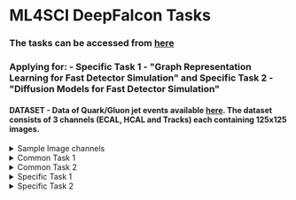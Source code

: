 # ML4SCI DeepFalcon Tasks
### The tasks can be accessed from [here](https://docs.google.com/document/d/1bwRaHc0IYIcFOokMcW-mYJv2i24iP1mm08ALTSyQ4EI/edit) 

### Applying for: - **Specific Task 1 - "Graph Representation Learning for Fast Detector Simulation"**  and **Specific Task 2 - "Diffusion Models for Fast Detector Simulation"**

#### DATASET - Data of Quark/Gluon jet events available [here](https://drive.google.com/file/d/1WO2K-SfU2dntGU4Bb3IYBp9Rh7rtTYEr/view?usp=sharing). The dataset consists of 3 channels (ECAL, HCAL and Tracks) each containing 125x125 images.

<details>
<summary>Sample Image channels</summary> 
  
![input image](https://github.com/pratyush-1/DeepFalcon/blob/main/assets/img.png)
</details>

<details>
<summary>Common Task 1</summary> 
  
### Common Task 1. [Auto-encoder of the quark/gluon events](https://github.com/pratyush-1/DeepFalcon/blob/main/autoencoder.ipynb)

* Please train a variational auto-encoder to learn the representation based on three image channels (ECAL, HCAL and Tracks) for the dataset. 

* Please show a side-by-side comparison of original and reconstructed events. 

### Variational Autoencoder reconstructions vs original image
![input image](https://github.com/pratyush-1/DeepFalcon/blob/main/assets/img.png)
![VAE reconstruction](https://github.com/pratyush-1/DeepFalcon/blob/main/assets/vae.png)

### DISCUSSION - 
* As the data doesn't contain normal RGB channels and instead has different channels like ECAL,HCAL,Tracks ,data preprocessing needs to be chosen carefully

* Model architecture might not be too complex to extract the patterns in the underlying data

* Since Images are highly structured data, the pixels are arranged in a meaningful way. If the way pixels are arranged changes then we lose the meaning , hence here convolutions may not work as we aren't dealing with our normal RGB channels image data.

* Instead working with other type of data like graphs (aka Graph Neural Networks) would give better results by extracting features in the graphical representation of the given images.
</details>

<details>
<summary> Common Task 2</summary>
  
### Common Task 2. [Jets as graphs](https://github.com/pratyush-1/DeepFalcon/blob/main/gnn.ipynb) 

* Please choose a graph-based GNN model of your choice to classify (quark/gluon) jets. Proceed as follows:
  1. Convert the images into a point cloud dataset by only considering the non-zero pixels for every event.
  2. Cast the point cloud data into a graph representation by coming up with suitable representations for nodes and edges.
  3. Train your model on the obtained graph representations of the jet events.
* Discuss the resulting performance of the chosen architecture.
  
### RESULTS - 
| Model | Test Accuracy | Validation Accuracy | 
| :-------: | :----: | :----: | 
| GCN (k=10) | 0.6947 | 0.6950 | 
| GCN (k=5) | 0.6943 | 0.6885 | 
| GCN (k=2) |  0.6887 | 0.6865 | 
| GAT(k=10) | 0.6950 | 0.7060 | 
| GAT (k=5) | 0.6917 | 0.6980 | 
| GAT (k=2) |  0.6870 | 0.6955 | 
| SageConv (k=10) | 0.6990 | 0.7080 | 
| SageConv (k=5) | 0.6973 | 0.7025 | 
| SageConv (k=2) |  0.6930 | 0.7040| 
| GraphConv (k=10) | 0.7070 | 0.7170 | 
| GraphConv (k=5) | 0.6857 | 0.6930 | 
| GraphConv (k=2) |  0.6923 | 0.7070 | 


### DISCUSSION - 
* Accuracy difference between the different vaues of n_neighbors is small, indicating that the various architectures employed are not very sensitive and are robust to different values of n_neighbors

* Brief about architectures used - 
    1. GCN operates by aaggregating feature information from neighboring nodes in graph to update central nodes representation. It can only take node features as input.

    2. GAT introduces attention mechanisms to weigh importance of neighboring nodes when aggregating information. It can take both node features and edge features.

    3. SageConv operates by sampling and aggregating features from neigboring nodes. It incorporates pooling operations to aggregate information from neighboring nodes. It can only take node features as input.

    4. GraphConv aggregates information from neighboring nodes using weighted combination of node features.It can only take node features as input.

* All of them achieve an accuracy in range of 68-70%, an method to improve the accuracy could be to either deepen the current neural network architectures or apply networks that could model longer range dependencies and capture more complex patterns like Graph Transformer Networks or Graph Isomorphism networks.

</details> 


<details>
<summary>Specific Task 1</summary>
  
### Specific Task 1. [“Graph Representation Learning for Fast Detector Simulation"](https://github.com/pratyush-1/DeepFalcon/blob/main/gvae.ipynb) 

* Please train a simple graph autoencoder on this dataset. Please show a visual side-by side comparison of the original and reconstructed events and appropriate evaluation metric of your choice. Compare to the VAE model results.
  
### RESULTS - 
![Input vs Reconstructed Tracks](https://github.com/pratyush-1/DeepFalcon/blob/main/assets/gvae_tracks.png)
![Input vs Reconstructed Ecal](https://github.com/pratyush-1/DeepFalcon/blob/main/assets/gvae_ecal.png)
![Input vs Reconstructed Hcal](https://github.com/pratyush-1/DeepFalcon/blob/main/assets/gvae_hcal.png)
![Input vs Reconstructed Combined](https://github.com/pratyush-1/DeepFalcon/blob/main/assets/gvae_combined.png)

## DISCUSSION

* A simple Graph autoencoder is able to extract the underlying pattern better than VAE for the given raw data.

* GCN operates by aggregating feature information from neighboring nodes in graph to update central nodes representation. It can only take node features as input.

* The results can be further improved by using a more complex architecture and using layers like SageConv,GATcConv and pooling mechanisms

</details> 

<details>
<summary>Specific Task 2</summary>
  
### Specific Task 2. [“Diffusion Models for Fast Detector Simulation"](https://github.com/pratyush-1/DeepFalcon/blob/main/gvae.ipynb) 

* Please train a simple graph autoencoder on this dataset. Please show a visual side-by side comparison of the original and reconstructed events and appropriate evaluation metric of your choice. Compare to the VAE model results.
  
### RESULTS - 
![forward diffusion](https://github.com/pratyush-1/DeepFalcon/blob/main/assets/forward_diff.png)
![reverse diffusion](https://github.com/pratyush-1/DeepFalcon/blob/main/assets/backward_diffusion.png)

![reconstruction on test img](https://github.com/pratyush-1/DeepFalcon/blob/main/assets/reconstruction.png)


## DISCUSSION
* Implemented both DDPM(Denoising Diffusion Probabilistic Model) and DDIM (Denoising Diffusion Implict Models), the reconstruction seemed to be bad when tried on test image, but on training data reconstruction from a random noise seemed to improve over period of time. Potential reason could be the number of samples taken are less.

* The choice of scheduler is very important, here I have used linear scheduler

* As the data doesn't contain normal RGB channels and instead has different channels like ECAL,HCAL,Tracks normal convolutions might not be a good choice as they are good in extracting features from normal structured images. If the pixels change then the image loses its meaning.

* A choice could be to implement diffusion in the graphs  https://arxiv.org/abs/1911.05485, after converting the data into a graphical representation.

</details> 
